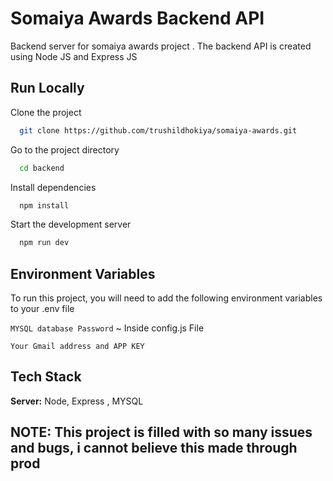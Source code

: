 
# Somaiya Awards Backend API

Backend server for somaiya awards project . The backend API is created using Node JS and Express JS 




## Run Locally

Clone the project

```bash
  git clone https://github.com/trushildhokiya/somaiya-awards.git
```

Go to the project directory

```bash
  cd backend
```

Install dependencies

```bash
  npm install
```

Start the development server

```bash
  npm run dev
```


## Environment Variables

To run this project, you will need to add the following environment variables to your .env file

`MYSQL database Password` ~ Inside config.js File 

`Your Gmail address and APP KEY`



## Tech Stack

**Server:** Node, Express , MYSQL  


## NOTE: This project is filled with so many issues and bugs, i cannot believe this made through prod
